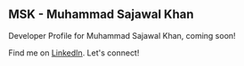 ## MSK - Muhammad Sajawal Khan

Developer Profile for Muhammad Sajawal Khan, coming soon!


Find me on [LinkedIn](https://linkedin.com/in/m-sajawal-khan). Let's connect!
